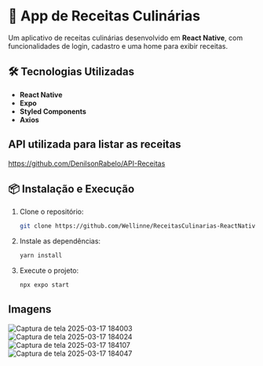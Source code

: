 # 📱 App de Receitas Culinárias

Um aplicativo de receitas culinárias desenvolvido em **React Native**, com funcionalidades de login, cadastro e uma home para exibir receitas.

## 🛠 Tecnologias Utilizadas
- **React Native**
- **Expo**
- **Styled Components**
- **Axios**

## API utilizada para listar as receitas
   https://github.com/DenilsonRabelo/API-Receitas

## 📦 Instalação e Execução

1. Clone o repositório:
   ```sh
   git clone https://github.com/Wellinne/ReceitasCulinarias-ReactNative.git
   ```
3. Instale as dependências:
   ```sh
   yarn install
   ```
4. Execute o projeto:
   ```sh
   npx expo start
   ```

## Imagens
![Captura de tela 2025-03-17 184003](https://github.com/user-attachments/assets/69b62b88-aa07-4092-aea6-e01158d72208)
![Captura de tela 2025-03-17 184024](https://github.com/user-attachments/assets/00bd1b10-5c68-4478-a069-818fa6ced333)
![Captura de tela 2025-03-17 184107](https://github.com/user-attachments/assets/63d09eac-627d-4e4e-b88e-72705a13052b)
![Captura de tela 2025-03-17 184047](https://github.com/user-attachments/assets/c317b52b-5835-4aa6-9211-9052d371624a)
